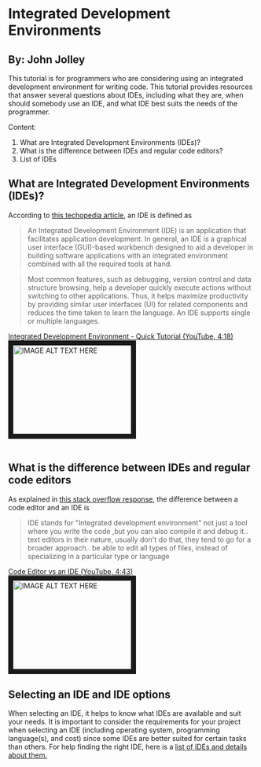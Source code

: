# Integrated Development Environments
## By: John Jolley

This tutorial is for programmers who are considering using an integrated development environment for writing code. This tutorial provides resources that answer several questions about IDEs, including what they are, when should somebody use an IDE, and what IDE best suits the needs of the programmer.

Content:
1. What are Integrated Development Environments (IDEs)?
2. What is the difference between IDEs and regular code editors?
3. List of IDEs

## What are Integrated Development Environments (IDEs)?
According to [this techopedia article](https://www.techopedia.com/definition/26860/integrated-development-environment-ide), an IDE is defined as
>An Integrated Development Environment (IDE) is an application that facilitates application development. In general, an IDE is a graphical user interface (GUI)-based workbench designed to aid a developer in building software applications with an integrated environment combined with all the required tools at hand.

>Most common features, such as debugging, version control and data structure browsing, help a developer quickly execute actions without switching to other applications. Thus, it helps maximize productivity by providing similar user interfaces (UI) for related components and reduces the time taken to learn the language. An IDE supports single or multiple languages.

<a href="http://www.youtube.com/watch?feature=player_embedded&v=S7JlgN0yYPo" target="_blank">Integrated Development Environment - Quick Tutorial (YouTube, 4:18)<br><img src="http://img.youtube.com/vi/S7JlgN0yYPo/0.jpg" 
alt="IMAGE ALT TEXT HERE" width="240" height="180" border="10" /></a><br><br>

## What is the difference between IDEs and regular code editors
As explained in [this stack overflow response](https://stackoverflow.com/questions/19185139/difference-between-a-ide-and-text-editor), the difference between a code editor and an IDE is
>IDE stands for "Integrated development environment" not just a tool where you write the code ,but you can also compile it and debug it.. text editors in their nature, usually don't do that, they tend to go for a broader approach.. be able to edit all types of files, instead of specializing in a particular type or language

<a href="http://www.youtube.com/watch?feature=player_embedded&v=tu0KpiV2pBE" target="_blank">Code Editor vs an IDE (YouTube, 4:43)<br><img src="http://img.youtube.com/vi/tu0KpiV2pBE/0.jpg" 
alt="IMAGE ALT TEXT HERE" width="240" height="180" border="10" /></a>

## Selecting an IDE and IDE options
When selecting an IDE, it helps to know what IDEs are available and suit your needs. It is important to consider the requirements for your project when selecting an IDE (including operating system, programming language(s), and cost) since some IDEs are better suited for certain tasks than others. For help finding the right IDE, here is a [list of IDEs and details about them.](https://stackify.com/top-integrated-developer-environments-ides/)
